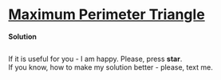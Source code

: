 # [Maximum Perimeter Triangle](https://www.hackerrank.com/challenges/maximum-perimeter-triangle)

**Solution**
```python
```

If it is useful for you - I am happy. Please, press **star**.  
If you know, how to make my solution better - please, text me.
